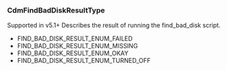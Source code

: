 ### CdmFindBadDiskResultType
Supported in v5.1+
Describes the result of running the find_bad_disk script.

- FIND_BAD_DISK_RESULT_ENUM_FAILED
- FIND_BAD_DISK_RESULT_ENUM_MISSING
- FIND_BAD_DISK_RESULT_ENUM_OKAY
- FIND_BAD_DISK_RESULT_ENUM_TURNED_OFF
